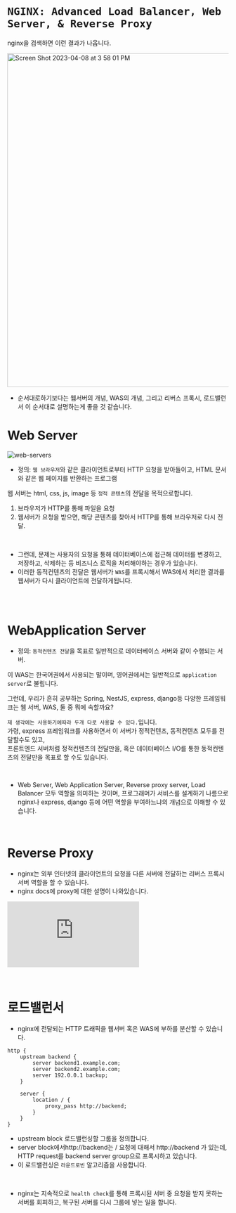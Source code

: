 # `NGINX: Advanced Load Balancer, Web Server, & Reverse Proxy`

nginx을 검색하면 이런 결과가 나옵니다.  

<img width="760" alt="Screen Shot 2023-04-08 at 3 58 01 PM" src="https://user-images.githubusercontent.com/76278794/230708027-fb03a652-5a01-419a-9fda-eabfd84eb6f1.png">  

- 순서대로하기보다는 웹서버의 개념, WAS의 개념, 그리고 리버스 프록시, 로드밸런서 이 순서대로 설명하는게 좋을 것 같습니다.



# Web Server

![web-servers](https://user-images.githubusercontent.com/76278794/230708348-874a9e52-77b0-4c0e-978f-62b5b6fb3e7f.png)
- 정의: `웹 브라우저`와 같은 클라이언트로부터 HTTP 요청을 받아들이고, HTML 문서와 같은 웹 페이지를 반환하는 프로그램

웹 서버는 html, css, js, image 등 `정적 콘텐츠`의 전달을 목적으로합니다.  
1. 브라우저가 HTTP를 통해 파일을 요청
2. 웹서버가 요청을 받으면, 해당 콘텐츠를 찾아서 HTTP를 통해 브라우저로 다시 전달.

<br>


- 그런데, 문제는 사용자의 요청을 통해 데이터베이스에 접근해 데이터를 변경하고, 저장하고, 삭제하는 등 비즈니스 로직을 처리해야하는 경우가 있습니다.
- 이러한 동적컨텐츠의 전달은 웹서버가 `WAS`를 프록시해서 WAS에서 처리한 결과를 웹서버가 다시 클라이언트에 전달하게됩니다.


<br><br>

# WebApplication Server

- 정의: `동적컨텐츠 전달`을 목표로 일반적으로 데이터베이스 서버와 같이 수행되는 서버.

이 WAS는 한국어권에서 사용되는 말이며, 영어권에서는 일반적으로 `application server`로 불립니다.   


그런데, 우리가 흔히 공부하는 Spring, NestJS, express, django등 다양한 프레임워크는 웹 서버, WAS, 둘 중 뭐에 속할까요?  

`제 생각에는 사용하기에따라 두개 다로 사용할 수 있다.`입니다.  
가령, express 프레임워크를 사용하면서 이 서버가 정적컨텐츠, 동적컨텐츠 모두를 전달할수도 있고,  
프론트엔드 서버처럼 정적컨텐츠의 전달만을, 혹은 데이터베이스 I/O를 통한 동적컨텐츠의 전달만을 목표로 할 수도 있습니다.  

<br>

- Web Server, Web Application Server, Reverse proxy server, Load Balancer 모두 역할을 의미하는 것이며, 프로그래머가 서비스를 설계하기 나름으로 nginx나 express, django 등에 어떤 역할을 부여하느냐의 개념으로 이해할 수 있습니다.  


<br>

# Reverse Proxy

- nginx는 외부 인터넷의 클라이언트의 요청을 다른 서버에 전달하는 리버스 프록시 서버 역할을 할 수 있습니다.
- nginx docs에 proxy에 대한 설명이 나와있습니다.

![리버스프록시, 포워드 프록시](https://github.com/koreanddinghwan/webserv_tutorial/blob/main/docs/nginx.md#proxy)  

<br>

# 로드밸런서

- nginx에 전달되는 HTTP 트래픽을 웹서버 혹은 WAS에 부하를 분산할 수 있습니다.

```
http {
    upstream backend {
        server backend1.example.com;
        server backend2.example.com;
        server 192.0.0.1 backup;
    }
    
    server {
        location / {
            proxy_pass http://backend;
        }
    }
}
```

- upstream block 로드밸런싱할 그룹을 정의합니다.
- server block에서http://backend는 / 요청에 대해서 http://backend 가 있는데, HTTP request를 backend server group으로 프록시하고 있습니다. 
- 이 로드밸런싱은 `라운드로빈` 알고리즘을 사용합니다.

<br>

- nginx는 지속적으로 `health check`를 통해 프록시된 서버 중 요청을 받지 못하는 서버를 회피하고, 복구된 서버를 다시 그룹에 넣는 일을 합니다.
